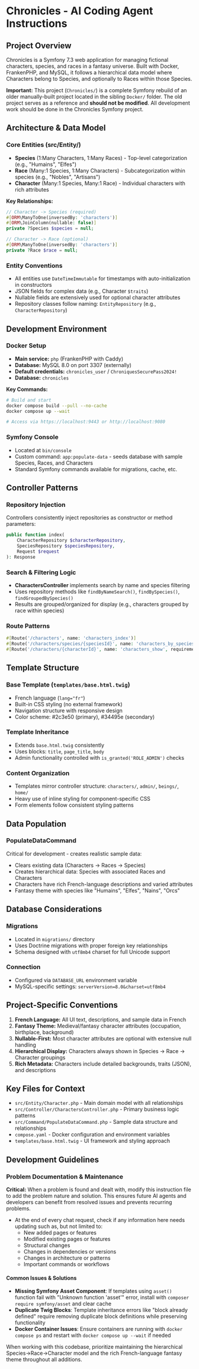 # Chronicles - AI Coding Agent Instructions

## Project Overview

Chronicles is a Symfony 7.3 web application for managing fictional characters, species, and races in a fantasy universe. Built with Docker, FrankenPHP, and MySQL, it follows a hierarchical data model where Characters belong to Species, and optionally to Races within those Species.

**Important:** This project (`Chronicles/`) is a complete Symfony rebuild of an older manually-built project located in the sibling `Docker/` folder. The old project serves as a reference and **should not be modified**. All development work should be done in the Chronicles Symfony project.

## Architecture & Data Model

### Core Entities (src/Entity/)
- **Species** (1:Many Characters, 1:Many Races) - Top-level categorization (e.g., "Humains", "Elfes")
- **Race** (Many:1 Species, 1:Many Characters) - Subcategorization within species (e.g., "Nobles", "Artisans")
- **Character** (Many:1 Species, Many:1 Race) - Individual characters with rich attributes

**Key Relationships:**
```php
// Character -> Species (required)
#[ORM\ManyToOne(inversedBy: 'characters')]
#[ORM\JoinColumn(nullable: false)]
private ?Species $species = null;

// Character -> Race (optional)
#[ORM\ManyToOne(inversedBy: 'characters')]
private ?Race $race = null;
```

### Entity Conventions
- All entities use `DateTimeImmutable` for timestamps with auto-initialization in constructors
- JSON fields for complex data (e.g., Character `$traits`)
- Nullable fields are extensively used for optional character attributes
- Repository classes follow naming: `EntityRepository` (e.g., `CharacterRepository`)

## Development Environment

### Docker Setup
- **Main service:** `php` (FrankenPHP with Caddy)
- **Database:** MySQL 8.0 on port 3307 (externally)
- **Default credentials:** `chronicles_user` / `ChroniquesSecurePass2024!`
- **Database:** `chronicles`

**Key Commands:**
```bash
# Build and start
docker compose build --pull --no-cache
docker compose up --wait

# Access via https://localhost:9443 or http://localhost:9080
```

### Symfony Console
- Located at `bin/console` 
- Custom command: `app:populate-data` - seeds database with sample Species, Races, and Characters
- Standard Symfony commands available for migrations, cache, etc.

## Controller Patterns

### Repository Injection
Controllers consistently inject repositories as constructor or method parameters:
```php
public function index(
    CharacterRepository $characterRepository, 
    SpeciesRepository $speciesRepository,
    Request $request
): Response
```

### Search & Filtering Logic
- **CharactersController** implements search by name and species filtering
- Uses repository methods like `findByNameSearch()`, `findBySpecies()`, `findGroupedBySpecies()`
- Results are grouped/organized for display (e.g., characters grouped by race within species)

### Route Patterns
```php
#[Route('/characters', name: 'characters_index')]
#[Route('/characters/species/{speciesId}', name: 'characters_by_species', requirements: ['speciesId' => '\d+'])]
#[Route('/characters/{characterId}', name: 'characters_show', requirements: ['characterId' => '\d+'])]
```

## Template Structure

### Base Template (`templates/base.html.twig`)
- French language (`lang="fr"`)
- Built-in CSS styling (no external framework)
- Navigation structure with responsive design
- Color scheme: #2c3e50 (primary), #34495e (secondary)

### Template Inheritance
- Extends `base.html.twig` consistently
- Uses blocks: `title`, `page_title`, `body`
- Admin functionality controlled with `is_granted('ROLE_ADMIN')` checks

### Content Organization
- Templates mirror controller structure: `characters/`, `admin/`, `beings/`, `home/`
- Heavy use of inline styling for component-specific CSS
- Form elements follow consistent styling patterns

## Data Population

### PopulateDataCommand
Critical for development - creates realistic sample data:
- Clears existing data (Characters → Races → Species)
- Creates hierarchical data: Species with associated Races and Characters
- Characters have rich French-language descriptions and varied attributes
- Fantasy theme with species like "Humains", "Elfes", "Nains", "Orcs"

## Database Considerations

### Migrations
- Located in `migrations/` directory
- Uses Doctrine migrations with proper foreign key relationships
- Schema designed with `utf8mb4` charset for full Unicode support

### Connection
- Configured via `DATABASE_URL` environment variable
- MySQL-specific settings: `serverVersion=8.0&charset=utf8mb4`

## Project-Specific Conventions

1. **French Language:** All UI text, descriptions, and sample data in French
2. **Fantasy Theme:** Medieval/fantasy character attributes (occupation, birthplace, background)
3. **Nullable-First:** Most character attributes are optional with extensive null handling
4. **Hierarchical Display:** Characters always shown in Species → Race → Character groupings
5. **Rich Metadata:** Characters include detailed backgrounds, traits (JSON), and descriptions

## Key Files for Context

- `src/Entity/Character.php` - Main domain model with all relationships
- `src/Controller/CharactersController.php` - Primary business logic patterns
- `src/Command/PopulateDataCommand.php` - Sample data structure and relationships
- `compose.yaml` - Docker configuration and environment variables
- `templates/base.html.twig` - UI framework and styling approach

## Development Guidelines

### Problem Documentation & Maintenance
**Critical:** When a problem is found and dealt with, modify this instruction file to add the problem nature and solution. This ensures future AI agents and developers can benefit from resolved issues and prevents recurring problems.
- At the end of every chat request, check if any information here needs updating such as, but not limited to:
  - New added pages or features
  - Modified existing pages or features
  - Structural changes
  - Changes in dependencies or versions
  - Changes in architecture or patterns
  - Important commands or workflows

#### Common Issues & Solutions
- **Missing Symfony Asset Component**: If templates using `asset()` function fail with "Unknown function 'asset'" error, install with `composer require symfony/asset` and clear cache
- **Duplicate Twig Blocks**: Template inheritance errors like "block already defined" require removing duplicate block definitions while preserving functionality
- **Docker Container Issues**: Ensure containers are running with `docker compose ps` and restart with `docker compose up --wait` if needed

When working with this codebase, prioritize maintaining the hierarchical Species→Race→Character model and the rich French-language fantasy theme throughout all additions.
